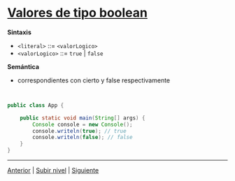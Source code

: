 # [Valores de tipo boolean](../u1booleanValues/README.md)





**Sintaxis** 
 - `<literal>` ::= `<valorLogico>`<br> 
 -  `<valorLogico>` ::= `true` | `false`  
   
  **Semántica**  
 - correspondientes con cierto y false respectivamente 


```java


public class App {

    public static void main(String[] args) {
        Console console = new Console();
        console.writeln(true); // true
        console.writeln(false); // false
    }
}
```
---
[Anterior](../README.md) | [Subir nivel](../README.md) | [Siguiente](../u2unaryOperators/README.md)
